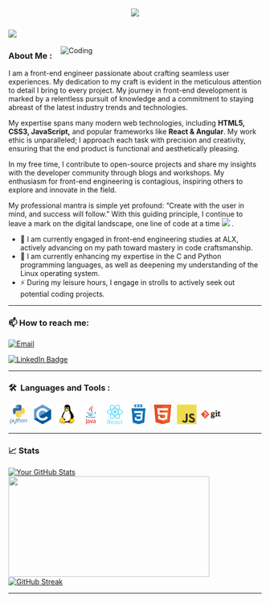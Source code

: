 <h1 align="center">
    <img src="https://readme-typing-svg.herokuapp.com/?font=Righteous&size=35&center=true&vCenter=true&width=500&height=80&duration=4000&lines=Hi+There!+👋;+I'm+Ian+Gichengo!;" />
</h1>

<p align="left"> <img src="https://komarev.com/ghpvc/?username=iangichengo&label=Profile%20views&color=0e75b6&style=flat"/> </p>

<img align="right" alt="Coding" width="400" src="https://cdn.dribbble.com/userupload/9125315/file/original-87fb1a9288bd541db17921de23eb5b72.png?resize=752x564" />

### About Me :

   I am a front-end engineer passionate about crafting seamless user experiences. My dedication to my craft is evident in the meticulous attention to detail I bring to every project. My journey in front-end development is marked by a relentless pursuit of knowledge and a commitment to staying abreast of the latest industry trends and technologies.

   My expertise spans many modern web technologies, including <b>HTML5, CSS3, JavaScript,</b> and popular frameworks like <b> React & Angular</b>. My work ethic is unparalleled; I approach each task with precision and creativity, ensuring that the end product is functional and aesthetically pleasing.

In my free time, I contribute to open-source projects and share my insights with the developer community through blogs and workshops. My enthusiasm for front-end engineering is contagious, inspiring others to explore and innovate in the field.

My professional mantra is simple yet profound: “Create with the user in mind, and success will follow.” With this guiding principle, I continue to leave a mark on the digital landscape, one line of code at a time <img src="https://media.giphy.com/media/WUlplcMpOCEmTGBtBW/giphy.gif" width="30"> .

- 🔭 I am currently engaged in front-end engineering studies at ALX, actively advancing on my path toward mastery in code craftsmanship.
- 🌱 I am currently enhancing my expertise in the C and Python programming languages, as well as deepening my understanding of the Linux operating system.
- ⚡ During my leisure hours, I engage in strolls to actively seek out potential coding projects.
---

### 📫 How to reach me:
[![Email](https://img.shields.io/badge/Email-Contact-red)](mailto:iangatimu6@gmail.com)

<p align="left">
<a href="https://www.linkedin.com/in/ian-gichengo-b088b824a/"><img src="https://img.shields.io/badge/LinkedIn-blue?style=for-the-badge&logo=linkedin&logoColor=white" alt="LinkedIn Badge"></a>
</p>

---

### 🛠 &nbsp;Languages and Tools :

<p>
<img src="https://github.com/devicons/devicon/blob/master/icons/python/python-original-wordmark.svg" title="Python" alt="Python" width="40" height="40"/>&nbsp;
<img src="https://github.com/devicons/devicon/blob/master/icons/c/c-original.svg" title="C" alt="C" width="40" height="40"/>&nbsp;
<img src="https://github.com/devicons/devicon/blob/master/icons/linux/linux-original.svg" title="Shell" alt="Shell" width="40" height="40"/>&nbsp;
<img src="https://github.com/devicons/devicon/blob/master/icons/java/java-original-wordmark.svg" title="Java" alt="Java" width="40" height="40"/>&nbsp;
<img src="https://github.com/devicons/devicon/blob/master/icons/react/react-original-wordmark.svg" title="React" alt="React" width="40" height="40"/>&nbsp;
<img src="https://github.com/devicons/devicon/blob/master/icons/css3/css3-plain-wordmark.svg"  title="CSS3" alt="CSS" width="40" height="40"/>&nbsp;
<img src="https://github.com/devicons/devicon/blob/master/icons/html5/html5-original.svg" title="HTML5" alt="HTML" width="40" height="40"/>&nbsp;
<img src="https://github.com/devicons/devicon/blob/master/icons/javascript/javascript-original.svg" title="JavaScript" alt="JavaScript" width="40" height="40"/>&nbsp;
<img src="https://github.com/devicons/devicon/blob/master/icons/git/git-original-wordmark.svg" title="Git" **alt="Git" width="40" height="40"/>&nbsp;
</p>

---

### &#x1f4c8; Stats

<a href="https://github.com/IanGichengo">
  <img align="center" src="https://github-readme-stats.vercel.app/api?username=IanGichengo&show_icons=true&line_height=27&count_private=true&theme=dark" alt="Your GitHub Stats" />
</a>

<br>

<a href="https://github.com/IanGichengo">
  <img align="center" width="400" height="200" src="https://github-readme-stats.vercel.app/api/top-langs?username=iangichengo&show_icons=true&locale=en&layout=compact&theme=dark"/>
</a>
<br>

<a href="https://github.com/IanGichengo">
  <img align="center" src="https://github-readme-streak-stats.herokuapp.com/?user=IanGichengo&theme=dark" alt="GitHub Streak" />
</a>

---
